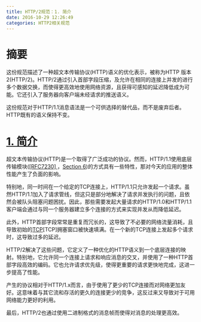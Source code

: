 ```yaml
---
title: HTTP/2规范：1. 简介
date: 2016-10-29 12:26:49
categories: HTTP2相关规范
---
```


# 摘要
这份规范描述了一种超文本传输协议(HTTP)语义的优化表示，被称为HTTP 版本 2(HTTP/2)。HTTP/2通过引入首部字段压缩，及允许在相同的连接上并发的进行多个数据交换，而使得更高效地使用网络资源，且获得可感知的延迟降低成为可能。它还引入了服务器向客户端未经请求的推送语义。

这份规范对于HTTP/1.1消息语法是一个可供选择的替代品，而不是废弃后者。HTTP既有的语义保持不变。

<!--more-->

# [1. 简介](http://httpwg.org/specs/rfc7540.html#intro)

超文本传输协议(HTTP)是一个取得了广泛成功的协议。然而，HTTP/1.1使用底层传输模块([[RFC7230]
](http://httpwg.org/specs/rfc7540.html#RFC7230)，[Section 6](http://httpwg.org/specs/rfc7230.html#connection.management))的方式具有一些特性，那对今天的应用的整体性能产生了负面的影响。

特别地，同一时间在一个给定的TCP连接上，HTTP/1.1只允许发起一个请求。虽然HTTP/1.1加入了请求管线，但这只是部分地解决了请求并发执行的问题，且依然会被队头阻塞问题困扰。因此，那些需要发起大量请求的HTTP/1.0和HTTP/1.1客户端会通过与同一个服务器建立多个连接的方式来实现并发从而降低延迟。

此外，HTTP首部字段常常是重复而冗长的，这导致了不必要的网络流量消耗，且导致初始的[TCP](http://httpwg.org/specs/rfc7540.html#TCP)[TCP]拥塞窗口被快速填满。在一个新的TCP连接上发起多个请求时，这导致过多的延迟。

HTTP/2解决了这些问题，它定义了一种优化的HTTP语义到一个底层连接的映射。特别地，它允许同一个连接上请求和响应消息的交叉，并使用了一种HTTP首部字段高效的编码。它也允许请求优先级，使得更重要的请求更快地完成，这进一步提高了性能。

产生的协议相对于HTTP/1.x而言，由于使用了更少的TCP连接而对网络更加友好。这意味着与其它流和存活的更久的连接更少的竞争，这反过来又导致对于可用网络能力更好的利用。

最后，HTTP/2也通过使用二进制格式的消息帧而使得对消息的处理更高效。
